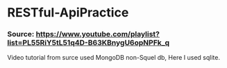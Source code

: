 # RESTful-ApiPractice

### Source: https://www.youtube.com/playlist?list=PL55RiY5tL51q4D-B63KBnygU6opNPFk_q

Video tutorial from surce used MongoDB non-Squel db, Here I used sqlite.


